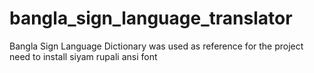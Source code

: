 # bangla_sign_language_translator
Bangla Sign Language Dictionary was used as reference for the project 
need to install siyam rupali ansi font
